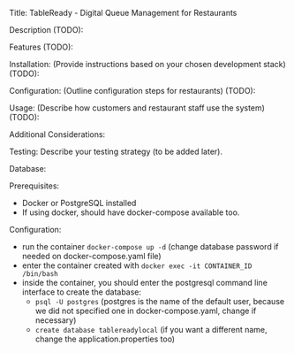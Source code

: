 Title: TableReady - Digital Queue Management for Restaurants

Description (TODO):

Features (TODO):

Installation: (Provide instructions based on your chosen development stack) (TODO):

Configuration: (Outline configuration steps for restaurants) (TODO):

Usage: (Describe how customers and restaurant staff use the system) (TODO):

Additional Considerations:

Testing: Describe your testing strategy (to be added later).

Database:

Prerequisites:
 - Docker or PostgreSQL installed
 - If using docker, should have docker-compose available too.

Configuration:
 - run the container `docker-compose up -d` (change database password if needed on docker-compose.yaml file)
 - enter the container created with `docker exec -it CONTAINER_ID /bin/bash`
 - inside the container, you should enter the postgresql command line interface to create the database:
   - `psql -U postgres` (postgres is the name of the default user, because we did not specified one in docker-compose.yaml, change if necessary)
   - `create database tablereadylocal` (if you want a different name, change the application.properties too)
